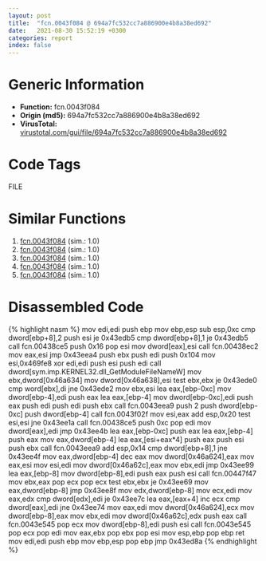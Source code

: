 ```yaml
---
layout: post
title:  "fcn.0043f084 @ 694a7fc532cc7a886900e4b8a38ed692"
date:   2021-08-30 15:52:19 +0300
categories: report
index: false
---
```


# Generic Information
- **Function:** fcn.0043f084
- **Origin (md5):** 694a7fc532cc7a886900e4b8a38ed692
- **VirusTotal:** [virustotal.com/gui/file/694a7fc532cc7a886900e4b8a38ed692][virustotal_ref]

# Code Tags
<span class="tag" id="FILE">FILE</span>


# Similar Functions

1. [fcn.0043f084][similar_1_ref] (sim.: 1.0)
2. [fcn.0043f084][similar_2_ref] (sim.: 1.0)
3. [fcn.0043f084][similar_3_ref] (sim.: 1.0)
4. [fcn.0043f084][similar_4_ref] (sim.: 1.0)
5. [fcn.0043f084][similar_5_ref] (sim.: 1.0)


# Disassembled Code

{% highlight nasm %}
mov edi,edi
push ebp
mov ebp,esp
sub esp,0xc
cmp dword[ebp+8],2
push esi
je 0x43edb5
cmp dword[ebp+8],1
je 0x43edb5
call fcn.00438ce5
push 0x16
pop esi
mov dword[eax],esi
call fcn.00438ec2
mov eax,esi
jmp 0x43eea4
push ebx
push edi
push 0x104
mov esi,0x469fe8
xor edi,edi
push esi
push edi
call dword[sym.imp.KERNEL32.dll_GetModuleFileNameW]
mov ebx,dword[0x46a634]
mov dword[0x46a638],esi
test ebx,ebx
je 0x43ede0
cmp word[ebx],di
jne 0x43ede2
mov ebx,esi
lea eax,[ebp-0xc]
mov dword[ebp-4],edi
push eax
lea eax,[ebp-4]
mov dword[ebp-0xc],edi
push eax
push edi
push edi
push ebx
call fcn.0043eea9
push 2
push dword[ebp-0xc]
push dword[ebp-4]
call fcn.0043f02f
mov esi,eax
add esp,0x20
test esi,esi
jne 0x43ee1a
call fcn.00438ce5
push 0xc
pop edi
mov dword[eax],edi
jmp 0x43ee4b
lea eax,[ebp-0xc]
push eax
lea eax,[ebp-4]
push eax
mov eax,dword[ebp-4]
lea eax,[esi+eax*4]
push eax
push esi
push ebx
call fcn.0043eea9
add esp,0x14
cmp dword[ebp+8],1
jne 0x43ee4f
mov eax,dword[ebp-4]
dec eax
mov dword[0x46a624],eax
mov eax,esi
mov esi,edi
mov dword[0x46a62c],eax
mov ebx,edi
jmp 0x43ee99
lea eax,[ebp-8]
mov dword[ebp-8],edi
push eax
push esi
call fcn.00447f47
mov ebx,eax
pop ecx
pop ecx
test ebx,ebx
je 0x43ee69
mov eax,dword[ebp-8]
jmp 0x43ee8f
mov edx,dword[ebp-8]
mov ecx,edi
mov eax,edx
cmp dword[edx],edi
je 0x43ee7c
lea eax,[eax+4]
inc ecx
cmp dword[eax],edi
jne 0x43ee74
mov eax,edi
mov dword[0x46a624],ecx
mov dword[ebp-8],eax
mov ebx,edi
mov dword[0x46a62c],edx
push eax
call fcn.0043e545
pop ecx
mov dword[ebp-8],edi
push esi
call fcn.0043e545
pop ecx
pop edi
mov eax,ebx
pop ebx
pop esi
mov esp,ebp
pop ebp
ret 
mov edi,edi
push ebp
mov ebp,esp
pop ebp
jmp 0x43ed8a
{% endhighlight %}


[similar_1_ref]: /report/fcn.0043f084@f12f9592fdd7a957b636b9ae1acd018a
[similar_2_ref]: /report/fcn.0043f084@af7b97cbe46a9bbd53bd01a871bc3681
[similar_3_ref]: /report/fcn.0043f084@4a4dca14d485f55ffaff4128bc9fdbc6
[similar_4_ref]: /report/fcn.0043f084@b4c49e1bc49ca1bb2d68fc93ad15eb0b
[similar_5_ref]: /report/fcn.0043f084@f364e12ffcdf9578b1eb1588196b803b
[virustotal_ref]: https://www.virustotal.com/gui/file/694a7fc532cc7a886900e4b8a38ed692